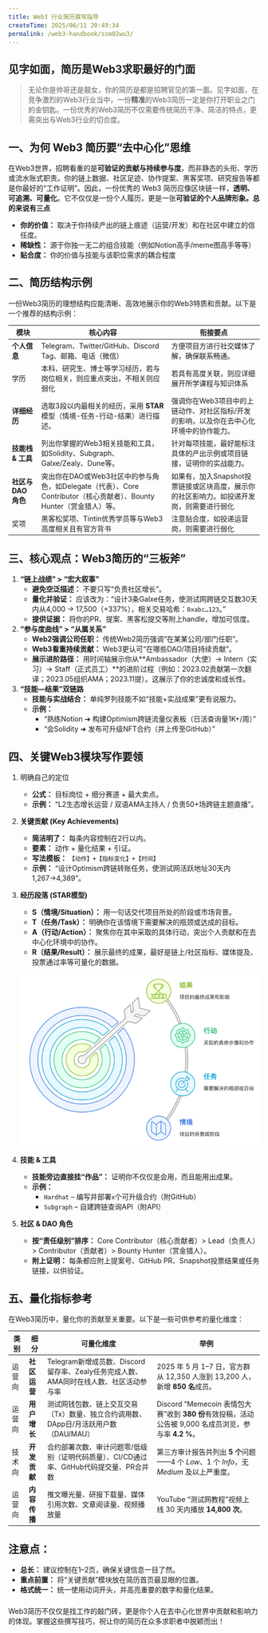 ```yaml
---
title: Web3 行业简历撰写指导
createTime: 2025/06/11 20:49:34
permalink: /web3-handbook/ssm02wu3/
---
```


## 见字如面，简历是Web3求职最好的门面

> 无论你是帅哥还是靓女，你的简历是都是招聘官见的第一面。见字如面，在竞争激烈的Web3行业当中，一份**精准**的Web3简历一定是你打开职业之门的金钥匙。一份优秀的Web3简历不仅需要传统简历干净、简洁的特点，更需突出与Web3行业的切合度。

## 一、为何 Web3 简历要“去中心化”思维

在Web3世界，招聘看重的是**可验证的贡献与持续参与度**，而非静态的头衔、学历或流水账式职责。你的链上数据、社区足迹、协作提案、黑客奖项、研究报告等都是你最好的“工作证明”。因此，一份优秀的 Web3 简历应像区块链一样，**透明、可追溯、可量化**。它不仅仅是一份个人履历，更是一张**可验证的个人品牌形象。总的来说有三点**

- **你的价值：** 取决于你持续产出的链上痕迹（运营/开发）和在社区中建立的信任度。
- **稀缺性：** 源于你独一无二的组合技能（例如Notion高手/meme图高手等等）
- **贴合度：** 你的价值与技能与该职位需求的耦合程度

## 二、简历结构示例

一份Web3简历的理想结构应能清晰、高效地展示你的Web3特质和贡献。以下是一个推荐的结构示例：

| 模块 | 核心内容 | 衔接要点 |
| --- | --- | --- |
| **个人信息** | Telegram、Twitter/GitHub、Discord Tag、邮箱、电话（微信） | 方便项目方进行社交媒体了解，确保联系畅通。 |
| 学历 | 本科、研究生、博士等学习经历，若与岗位相关，则应重点突出，不相关则应弱化 | 若具有高度关联，则应详细展开所学课程与知识体系 |
| **详细经历** | 选取3段以内最相关的经历，采用 **STAR** 模型（情境-任务-行动-结果）进行描述。 | 强调你在Web3项目中的上链动作、对社区指标/开发的影响，以及你在去中心化环境中的协作能力。 |
| **技能栈 & 工具** | 列出你掌握的Web3相关技能和工具，如Solidity、Subgraph、Galxe/Zealy、Dune等。 | 针对每项技能，最好能标注具体的产出示例或项目链接，证明你的实战能力。 |
| **社区与 DAO 角色** | 突出你在DAO或Web3社区中的参与角色，如Delegate（代表）、Core Contributor（核心贡献者）、Bounty Hunter（赏金猎人）等。 | 如果有，加入Snapshot投票链接或区块高度，展示你的社区影响力。如投递开发岗，则需要进行弱化 |
| 奖项 | 黑客松奖项、Tintin优秀学员等与Web3高度相关且有官方背书 | 注意贴合度，如投递运营岗，则需要进行弱化 |

## 三、核心观点：Web3简历的“三板斧”

1. **“链上战绩” > “宏大叙事”**
    - **避免空泛描述：** 不要只写“负责社区增长”。
    - **量化并验证：** 应该改为：“设计3条Galxe任务，使测试网跨链交互数30天内从4,000 → 17,500（+337%），相关交易哈希：`0xabc…123`。”
    - **提供证据：** 将你的PR、提案、黑客松提交等附上handle，增加可信度。
2. **“参与度曲线” > “从属关系”**
    - **Web2强调公司任职：** 传统Web2简历强调“在某某公司/部门任职”。
    - **Web3看重持续贡献：** Web3更认可“在哪些DAO/项目持续贡献”。
    - **展示进阶路径：** 用时间轴展示你从**Ambassador（大使）→ Intern（实习）→ Staff（正式员工）**的进阶过程（例如：2023.02贡献第一次翻译；2023.05组织AMA；2023.11提）。这展示了你的忠诚度和成长性。
3. **“技能—结果”双链路**
    - **技能与实战结合：** 单纯罗列技能不如“技能+实战成果”更有说服力。
    - **示例：**
        - “熟练Notion ➜ 构建Optimism跨链流量仪表板（日活查询量1K+/周）”
        - “会Solidity ➜ 发布可升级NFT合约（并上传至GitHub）”

## 四、关键Web3模块写作要领

1. 明确自己的定位
    - **公式：** 目标岗位 + 细分赛道 + 最大卖点。
    - **示例：** “L2生态增长运营 / 双语AMA主持人 / 负责50+场跨链主题直播”。
2. **关键贡献 (Key Achievements)**
    - **简洁明了：** 每条内容控制在2行以内。
    - **要素：** 动作 + 量化结果 + 引证。
    - **写法模板：** `【动作】+【指标变化】+【时间】`
    - **示例：** “设计Optimism跨链转账任务，使测试网活跃地址30天内1,267→4,389”。
3. **经历段落 (STAR模型)**
    - **S（情境/Situation）：** 用一句话交代项目所处的阶段或市场背景。
    - **T（任务/Task）：** 明确你在该情境下需要解决的瓶颈或达成的目标。
    - **A（行动/Action）：** 聚焦你在其中采取的具体行动，突出个人贡献和在去中心化环境中的协作。
    - **R（结果/Result）：** 展示最终的成果，最好是链上/社区指标、媒体提及、投票通过率等可量化的数据。
    
    ![_- visual selection (4).png](../images/write-resume/_-_visual_selection_(4).png)
    
4. **技能 & 工具**
    - **技能旁边直接挂“作品”：** 证明你不仅仅是会用，而且能用出成果。
    - **示例：**
        - `Hardhat` – 编写并部署`x`个可升级合约（附GitHub）
        - `Subgraph` – 自建跨链查询API（附API）
5. **社区 & DAO 角色**
    - **按“责任级别”排序：** Core Contributor（核心贡献者）> Lead（负责人）> Contributor（贡献者）> Bounty Hunter（赏金猎人）。
    - **附上证明：** 每条都应附上提案号、GitHub PR、Snapshot投票结果或任务链接，以供验证。

## 五、量化指标参考

在Web3简历中，量化你的贡献至关重要。以下是一些可供参考的量化维度：

| 类别 | 细分 | 可量化维度 | 举例 |
| --- | --- | --- | --- |
| 运营向 | **社区运营** | Telegram新增成员数、Discord留存率、Zealy任务完成人数、AMA同时在线人数、社区活动参与率 | 2025 年 5 月 1–7 日，官方群从 12,350 人涨到 13,200 人，新增 **850 名**成员。 |
| 运营向 | **用户增长** | 测试网钱包数、链上交互交易（Tx）数量、独立合约调用数、DApp日/月活跃用户数（DAU/MAU） | Discord “Memecoin 表情包大赛”收到 **380 份**有效投稿，活动公告被 9,000 名成员浏览，参与率 **4.2 %**。 |
| 技术向 | **开发贡献** | 合约部署次数、审计问题零/低级别（证明代码质量）、CI/CD通过率、GitHub代码提交量、PR合并数 | 第三方审计报告共列出 **5 个**问题——4 个 *Low*、1 个 *Info*，无 *Medium* 及以上严重度。 |
| 运营向 | **内容传播** | 推文曝光量、研报下载量、媒体引用次数、文章阅读量、视频播放量 | YouTube “测试网教程”视频上线 30 天内播放 **14,800 次**。 |

## 注意点：

- **总长：** 建议控制在1–2页，确保关键信息一目了然。
- **重点前置：** 将“关键贡献”模块放在简历首页最显眼的位置。
- **格式统一：** 统一使用动词开头，并高亮重要的数字和量化结果。

### 

Web3简历不仅仅是找工作的敲门砖，更是你个人在去中心化世界中贡献和影响力的体现。掌握这些撰写技巧，祝让你的简历在众多求职者中脱颖而出！